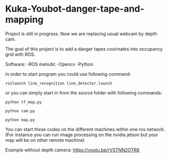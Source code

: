# Kuka-Youbot-danger-tape-and-mapping
Project is still in progress. Now we are replacing usual webcam by depth cam.


The goal of this project is to add a danger tapes coorinates into occupancy grid with ROS. 

Software:
-ROS melodic
-Opencv
-Python

in order to start program you could use following command:

`roslaunch line_recognition line_detector.launch`

or you can simply start in from the source folder with following commands:

`python tf_map.py`

`python cam.py`

`python map.py`

You can start these codes on the different machines within one ros network. (For instance you can run image processing on the nvidia jetson but your map will be on other remote machine)

Example without depth camera: https://youtu.be/rVSTNN2OTR8


